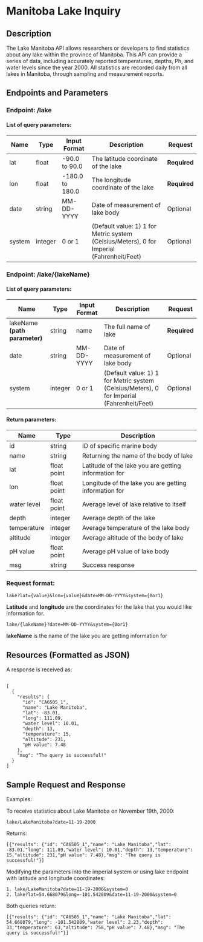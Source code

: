 # Manitoba Lake Inquiry
## Description  
The Lake Manitoba API allows researchers or developers to find statistics about any lake within the province of Manitoba. This API can provide a series of data, including accurately reported temperatures, depths, Ph, and water levels since the year 2000. All statistics are recorded daily from all lakes in Manitoba, through sampling and measurement reports.    

## Endpoints and Parameters

### Endpoint: __/lake__
#### List of query parameters:  

|Name|Type|Input Format |Description|Request|
| ---- | ---- | ---- | ---|---- |
|lat |float | -90.0 to 90.0 | The latitude coordinate of the lake| **Required**|
|lon |float | -180.0 to 180.0 | The longitude coordinate of the lake | **Required**|
|date |string |MM-DD-YYYY | Date of measurement of lake body | Optional|
|system |integer| 0 or 1 | (Default value: 1) 1 for Metric system (Celsius/Meters), 0 for Imperial (Fahrenheit/Feet) |Optional|

### Endpoint: __/lake/{lakeName}__
#### List of query parameters:  
|Name|Type|Input Format |Description|Request|
| ---- | ---- | ---- | --- |---- |
|lakeName **(path parameter)** |string|name |The full name of lake| **Required**|
|date |string |MM-DD-YYYY | Date of measurement of lake body | Optional|
|system |integer| 0 or 1 | (Default value: 1) 1 for Metric system (Celsius/Meters), 0 for Imperial (Fahrenheit/Feet) |Optional|

#### Return parameters:

|Name|Type|Description|
| ---- | ---- | ---- |
|id|string|ID of specific marine body
|name|string|Returning the name of the body of lake
|lat|float point|Latitude of the lake you are getting information for
|lon|float point|Longitude of the lake you are getting information for
|water level |float point|Average level of lake relative to itself
|depth |integer|Average depth of the lake
|temperature |integer|Average temperature of the lake body
|altitude |integer|Average altitude of the body of lake
|pH value |float point|Average pH value of lake body
|msg|string|Success response

### Request format:
```
lake?lat={value}&lon={value}&date=MM-DD-YYYY&system={0or1}
```
**Latitude** and **longitude** are the coordinates for the lake that you would like information for.
```
lake/{lakeName}?date=MM-DD-YYYY&system={0or1}
```
**lakeName** is the name of the lake you are getting information for


## Resources (Formatted as JSON)  

A response is received as:
##  
```
[
  {
    "results": {
      "id": "CA6505_1",
      "name": "Lake Manitoba",
      "lat": -83.01,
      "long": 111.09,
      "water level": 10.01,
      "depth": 13,
      "temperature": 15,
      "altitude": 231,
      "pH value": 7.48
    },
    "msg": "The query is successful!"
  }
]
```

## Sample Request and Response
Examples:

To receive statistics about Lake Manitoba on November 19th, 2000:
```
lake/LakeManitoba?date=11-19-2000
```
Returns:
```
[{"results": {"id": "CA6505_1","name": "Lake Manitoba","lat": -83.01,"long": 111.09,"water level": 10.01,"depth": 13,"temperature": 15,"altitude": 231,"pH value": 7.48},"msg": "The query is successful!"}]
```
Modifying the parameters into the imperial system or using lake endpoint with latitude and longitude coordinates:
```
1. lake/LakeManitoba?date=11-19-2000&system=0
2. lake?lat=54.668079&long=-101.542809&date=11-19-2000&system=0
```
Both queries return:
```
[{"results": {"id": "CA6505_1","name": "Lake Manitoba","lat": 54.668079,"long": -101.542809,"water level": 2.23,"depth": 33,"temperature": 63,"altitude": 758,"pH value": 7.48},"msg": "The query is successful!"}]
```
